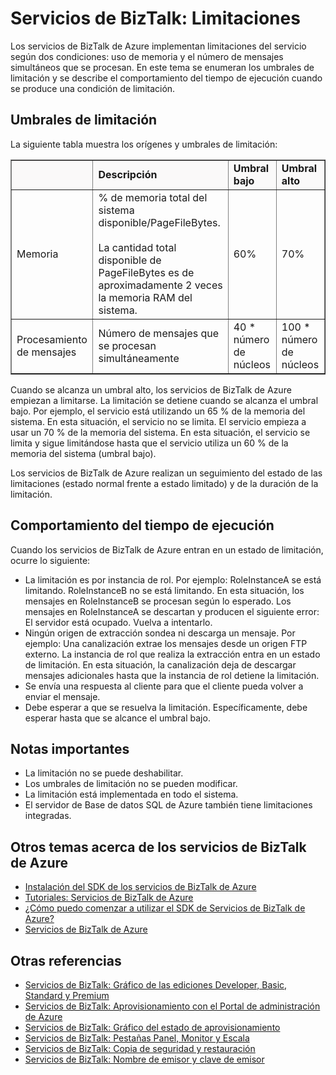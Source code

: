 <properties linkid="manage-services-biztalk-services-throttling" urlDisplayName="Throttling" pageTitle="Throttling thresholds in BizTalk Services | Azure" metaKeywords="BizTalk Services, throttling, Azure" description="Learn about throttling thresholds and resulting runtime behaviors for BizTalk Services. Throttling is based on memory usage and number of simultaneous messages." metaCanonical="" services="biztalk-services" documentationCenter="" title="BizTalk Services: Throttling" authors="mandia" solutions="" manager="paulettm" editor="susanjo" />

Servicios de BizTalk: Limitaciones
==================================

Los servicios de BizTalk de Azure implementan limitaciones del servicio según dos condiciones: uso de memoria y el número de mensajes simultáneos que se procesan. En este tema se enumeran los umbrales de limitación y se describe el comportamiento del tiempo de ejecución cuando se produce una condición de limitación.

Umbrales de limitación
----------------------

La siguiente tabla muestra los orígenes y umbrales de limitación:

<table data-morhtml="true" border="1">

<tr data-morhtml="true" bgcolor="FAF9F9">
        <th data-morhtml="true"> </th>
        <td data-morhtml="true"><strong data-morhtml="true">Descripci&oacute;n</strong></td>
        <td data-morhtml="true"><strong data-morhtml="true">Umbral bajo</strong></td>
        <td data-morhtml="true"><strong data-morhtml="true">Umbral alto</strong></td>
</tr>
    <tr data-morhtml="true">
        <td data-morhtml="true">Memoria</td>
        <td data-morhtml="true">% de memoria total del sistema disponible/PageFileBytes. <br data-morhtml="true" /><br data-morhtml="true" /> La cantidad total disponible de PageFileBytes es de aproximadamente 2 veces la memoria RAM del sistema.</td>
        <td data-morhtml="true">60%</td>
        <td data-morhtml="true">70%</td>
    </tr>
    <tr data-morhtml="true">
        <td data-morhtml="true">Procesamiento de mensajes</td>
        <td data-morhtml="true">N&uacute;mero de mensajes que se procesan simult&aacute;neamente</td>
        <td data-morhtml="true">40 * n&uacute;mero de n&uacute;cleos</td>
        <td data-morhtml="true">100 * n&uacute;mero de n&uacute;cleos</td>
    </tr>
</table>

Cuando se alcanza un umbral alto, los servicios de BizTalk de Azure empiezan a limitarse. La limitación se detiene cuando se alcanza el umbral bajo. Por ejemplo, el servicio está utilizando un 65 % de la memoria del sistema. En esta situación, el servicio no se limita. El servicio empieza a usar un 70 % de la memoria del sistema. En esta situación, el servicio se limita y sigue limitándose hasta que el servicio utiliza un 60 % de la memoria del sistema (umbral bajo).

Los servicios de BizTalk de Azure realizan un seguimiento del estado de las limitaciones (estado normal frente a estado limitado) y de la duración de la limitación.

Comportamiento del tiempo de ejecución
--------------------------------------

Cuando los servicios de BizTalk de Azure entran en un estado de limitación, ocurre lo siguiente:

-   La limitación es por instancia de rol. Por ejemplo:
     RoleInstanceA se está limitando. RoleInstanceB no se está limitando. En esta situación, los mensajes en RoleInstanceB se procesan según lo esperado. Los mensajes en RoleInstanceA se descartan y producen el siguiente error:
     El servidor está ocupado. Vuelva a intentarlo.
-   Ningún origen de extracción sondea ni descarga un mensaje. Por ejemplo:
     Una canalización extrae los mensajes desde un origen FTP externo. La instancia de rol que realiza la extracción entra en un estado de limitación. En esta situación, la canalización deja de descargar mensajes adicionales hasta que la instancia de rol detiene la limitación.
-   Se envía una respuesta al cliente para que el cliente pueda volver a enviar el mensaje.
-   Debe esperar a que se resuelva la limitación. Específicamente, debe esperar hasta que se alcance el umbral bajo.

Notas importantes
-----------------

-   La limitación no se puede deshabilitar.
-   Los umbrales de limitación no se pueden modificar.
-   La limitación está implementada en todo el sistema.
-   El servidor de Base de datos SQL de Azure también tiene limitaciones integradas.

Otros temas acerca de los servicios de BizTalk de Azure
-------------------------------------------------------

-   [Instalación del SDK de los servicios de BizTalk de Azure](http://go.microsoft.com/fwlink/p/?LinkID=241589)
-   [Tutoriales: Servicios de BizTalk de Azure](http://go.microsoft.com/fwlink/p/?LinkID=236944)
-   [¿Cómo puedo comenzar a utilizar el SDK de Servicios de BizTalk de Azure?](http://go.microsoft.com/fwlink/p/?LinkID=302335)
-   [Servicios de BizTalk de Azure](http://go.microsoft.com/fwlink/p/?LinkID=303664)

Otras referencias
-----------------

-   [Servicios de BizTalk: Gráfico de las ediciones Developer, Basic, Standard y Premium](http://go.microsoft.com/fwlink/p/?LinkID=302279)
-   [Servicios de BizTalk: Aprovisionamiento con el Portal de administración de Azure](http://go.microsoft.com/fwlink/p/?LinkID=302280)
-   [Servicios de BizTalk: Gráfico del estado de aprovisionamiento](http://go.microsoft.com/fwlink/p/?LinkID=329870)
-   [Servicios de BizTalk: Pestañas Panel, Monitor y Escala](http://go.microsoft.com/fwlink/p/?LinkID=302281)
-   [Servicios de BizTalk: Copia de seguridad y restauración](http://go.microsoft.com/fwlink/p/?LinkID=329873)
-   [Servicios de BizTalk: Nombre de emisor y clave de emisor](http://go.microsoft.com/fwlink/p/?LinkID=303941)

